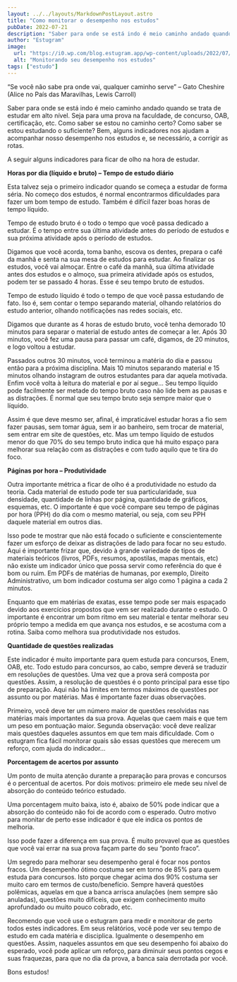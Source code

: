 ```yaml
---
layout: ../../layouts/MarkdownPostLayout.astro
title: "Como monitorar o desempenho nos estudos"
pubDate: 2022-07-21
description: "Saber para onde se está indo é meio caminho andado quando se trata de estudar em alto nível. Seja para uma prova na faculdade, de concurso, OAB, certificação, etc. Como saber se estou no caminho certo? Como saber se estou estudando o suficiente? Bem, alguns indicadores nos ajudam a acompanhar nosso desempenho nos estudos e, se necessário, a corrigir as rotas."
author: "Estugram"
image:
  url: "https://i0.wp.com/blog.estugram.app/wp-content/uploads/2022/07/pexels-photo-1684149-scaled-e1657470478774.jpeg?w=800&ssl=1"
  alt: "Monitorando seu desempenho nos estudos"
tags: ["estudo"]
---
```


“Se você não sabe pra onde vai, qualquer caminho serve” – Gato Cheshire (Alice no País das Maravilhas, Lewis Carroll)

Saber para onde se está indo é meio caminho andado quando se trata de estudar em alto nível. Seja para uma prova na faculdade, de concurso, OAB, certificação, etc. Como saber se estou no caminho certo? Como saber se estou estudando o suficiente? Bem, alguns indicadores nos ajudam a acompanhar nosso desempenho nos estudos e, se necessário, a corrigir as rotas.

A seguir alguns indicadores para ficar de olho na hora de estudar.

**Horas por dia (líquido e bruto) – Tempo de estudo diário**

Esta talvez seja o primeiro indicador quando se começa a estudar de forma séria. No começo dos estudos, é normal encontrarmos dificuldades para fazer um bom tempo de estudo. Também é difícil fazer boas horas de tempo líquido.

Tempo de estudo bruto é o todo o tempo que você passa dedicado a estudar. É o tempo entre sua última atividade antes do período de estudos e sua próxima atividade após o período de estudos.

Digamos que você acorda, toma banho, escova os dentes, prepara o café da manhã e senta na sua mesa de estudos para estudar. Ao finalizar os estudos, você vai almoçar. Entre o café da manhã, sua última atividade antes dos estudos e o almoço, sua primeira atividade após os estudos, podem ter se passado 4 horas. Esse é seu tempo bruto de estudos.

Tempo de estudo líquido é todo o tempo de que você passa estudando de fato. Iso é, sem contar o tempo separando material, olhando relatórios do estudo anterior, olhando notificações nas redes sociais, etc.

Digamos que durante as 4 horas de estudo bruto, você tenha demorado 10 minutos para separar o material de estudo antes de começar a ler. Após 30 minutos, você fez uma pausa para passar um café, digamos, de 20 minutos, e logo voltou a estudar.

Passados outros 30 minutos, você terminou a matéria do dia e passou então para a próxima disciplina. Mais 10 minutos separando material e 15 minutos olhando instagram de outros estudantes para dar aquela motivada. Enfim você volta à leitura do material e por aí segue… Seu tempo líquido pode facilmente ser metade do tempo bruto caso não lide bem as pausas e as distrações. É normal que seu tempo bruto seja sempre maior que o líquido.

Assim é que deve mesmo ser, afinal, é impraticável estudar horas a fio sem fazer pausas, sem tomar água, sem ir ao banheiro, sem trocar de material, sem entrar em site de questões, etc. Mas um tempo líquido de estudos menor do que 70% do seu tempo bruto indica que há muito espaço para melhorar sua relação com as distrações e com tudo aquilo que te tira do foco.

**Páginas por hora – Produtividade**

Outra importante métrica a ficar de olho é a produtividade no estudo da teoria. Cada material de estudo pode ter sua particularidade, sua densidade, quantidade de linhas por página, quantidade de gráficos, esquemas, etc. O importante é que você compare seu tempo de páginas por hora (PPH) do dia com o mesmo material, ou seja, com seu PPH daquele material em outros dias.

Isso pode te mostrar que não está focado o suficiente e conscientemente fazer um esforço de deixar as distrações de lado para focar no seu estudo. Aqui é importante frizar que, devido à grande variedade de tipos de materiais teóricos (livros, PDFs, resumos, apostilas, mapas mentais, etc) não existe um indicador único que possa servir como referência do que é bom ou ruim. Em PDFs de matérias de humanas, por exemplo, Direito Administrativo, um bom indicador costuma ser algo como 1 página a cada 2 minutos.

Enquanto que em matérias de exatas, esse tempo pode ser mais espaçado devido aos exercícios propostos que vem ser realizado durante o estudo. O importante é encontrar um bom ritmo em seu material e tentar melhorar seu próprio tempo a medida em que avança nos estudos, e se acostuma com a rotina. Saiba como melhora sua produtividade nos estudos.

**Quantidade de questões realizadas**

Este indicador é muito importante para quem estuda para concursos, Enem, OAB, etc. Todo estudo para concursos, ao cabo, sempre deverá se traduzir em resoluções de questões. Uma vez que a prova será composta por questões. Assim, a resolução de questões é o ponto principal para esse tipo de preparação. Aqui não há limites em termos máximos de questões por assunto ou por matérias. Mas é importante fazer duas observações.

Primeiro, você deve ter um número maior de questões resolvidas nas matérias mais importantes da sua prova. Aquelas que caem mais e que tem um peso em pontuação maior. Segunda observação: você deve realizar mais questões daqueles assuntos em que tem mais dificuldade. Com o estugram fica fácil monitorar quais são essas questões que merecem um reforço, com ajuda do indicador…

**Porcentagem de acertos por assunto**

Um ponto de muita atenção durante a preparação para provas e concursos é o percentual de acertos. Por dois motivos: primeiro ele mede seu nível de absorção do conteúdo teórico estudado.

Uma porcentagem muito baixa, isto é, abaixo de 50% pode indicar que a absorção do conteúdo não foi de acordo com o esperado. Outro motivo para monitar de perto esse indicador é que ele indica os pontos de melhoria.

Isso pode fazer a diferença em sua prova. É muito provavel que as questões que você vai errar na sua prova façam parte do seu “ponto fraco”.

Um segredo para melhorar seu desempenho geral é focar nos pontos fracos. Um desempenho ótimo costuma ser em torno de 85% para quem estuda para concursos. Isto porque chegar acima dos 90% costuma ser muito caro em termos de custo/benefício. Sempre haverá questões polêmicas, aquelas em que a banca arrisca anulações (nem sempre são anuladas), questões muito difíceis, que exigem conhecimento muito aprofundado ou muito pouco cobrado, etc.

Recomendo que você use o estugram para medir e monitorar de perto todos estes indicadores. Em seus relátórios, você pode ver seu tempo de estudo em cada matéria e disciplica. Igualmente o desempenho em questões. Assim, naqueles assuntos em que seu desempenho foi abaixo do esperado, você pode aplicar um reforço, para diminuir seus pontos cegos e suas fraquezas, para que no dia da prova, a banca saia derrotada por você.

Bons estudos!
